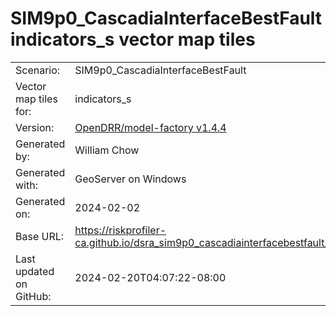 # SIM9p0_CascadiaInterfaceBestFault indicators_s vector map tiles

|    			|			|
| --------------------- | --------------------- |
| Scenario:		| SIM9p0_CascadiaInterfaceBestFault		|
| Vector map tiles for:	| indicators_s		|
| Version:		| [OpenDRR/model-factory v1.4.4](https://github.com/OpenDRR/model-factory/releases/tag/v1.4.4)	|
| Generated by:		| William Chow	|
| Generated with:	| GeoServer on Windows	|
| Generated on:		| 2024-02-02	|
| Base URL:		| <https://riskprofiler-ca.github.io/dsra_sim9p0_cascadiainterfacebestfault_indicators_s/> |
| Last updated on GitHub: | 2024-02-20T04:07:22-08:00 |
